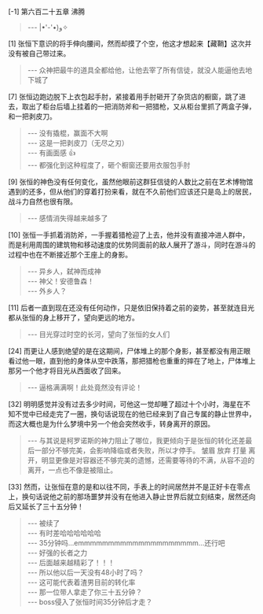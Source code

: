 
[-1] 第六百二十五章 沸腾
>--- |•'-'•)و✧<br>

[1] 张恒下意识的将手伸向腰间，然而却摸了个空，他这才想起来【藏鞘】这次并没有被自己带过来。
>--- 众神把最牛的道具全都给他，让他去宰了所有信徒，就没人能逼他去地下城了<br>

[7] 张恒边跑边脱下上衣包起手肘，紧接着用手肘砸开了杂货店的橱窗，跳了进去，取出了柜台后墙上挂着的一把消防斧和一把猎枪，又从柜台里抓了两盒子弹，和一把剥皮刀。
>--- 没有撬棍，赢面不大啊<br>
>--- 这是一把剥皮刀（无尽之刃）<br>
>--- 有画面感 👍<br>
>--- 都强化到这种程度了，砸个橱窗还要用衣服包手肘<br>

[9] 张恒的神色没有任何变化，虽然他眼前这群狂信徒的人数比之前在艺术博物馆遇到的还多，但从他们的穿着打扮来看，就在不久前他们应该还只是岛上的居民，战斗力自然也很有限。
>--- 感情消失得越来越多了<br>

[10] 张恒一手抓着消防斧，一手握着猎枪迎了上去，他并没有直接冲进人群中，而是利用周围的建筑物和移动速度的优势同面前的敌人展开了游斗，同时在游斗的过程中也在不断接近那个王座上的身影。
>--- 异乡人，弑神而成神<br>
>--- 神父！安德鲁森！<br>
>--- 外乡人？<br>

[11] 后者一直到现在还没有任何动作，只是依旧保持着之前的姿势，甚至就连目光都从张恒的身上移开了，望向更远的地方。
>--- 目光穿过时空的长河，望向了张恒的女人们<br>

[24] 而更让人感到绝望的是在这期间，尸体堆上的那个身影，甚至都没有用正眼看过他一眼，直到他的身体从空中跌落，那把猎枪也重重的摔在了地上，尸体堆上那另一个他才将目光从西面收了回来。
>--- 逼格满满啊！此处竟然没有评论！<br>

[32] 明明感觉并没有过去多少时间，可他这一觉却睡了超过十个小时，海星在不知不觉中已经走完了一圈，换句话说现在的他已经来到了自己专属的静止世界中，而这大概也是为什么梦境中另一个他会突然收手，转身离开的原因。
>--- 与其说是柯罗诺斯的神力阻止了哪位，我更倾向于是张恒的转化还差最后一部分不够完美，会影响降临或者失败，所以才停手。
皱眉 放弃 打量 离开，明显更像是对容器还不够完美的遗憾，还需要等待的不满，从容不迫的离开，一点也不像是被阻止。<br>

[33] 然而，让张恒在意的是和以往不同，手表上的时间居然并不是正好卡在零点上，换句话说他之前的那场噩梦并没有在他进入静止世界后就立刻结束，居然还向后又延长了三十五分钟！
>--- 被续了<br>
>--- 有时差哈哈哈哈哈哈<br>
>--- 35分钟吗…emmmmmmmmmmmmmmmmmmmm…还行吧<br>
>--- 好强的长者之力<br>
>--- 后面越来越精彩了！！！<br>
>--- 所以他以后一天没有48小时了吗？<br>
>--- 这可能代表着渣男目前的转化率<br>
>--- 那一位带人拿走了你三十五分钟？<br>
>--- boss侵入了张恒时间35分钟后才走？<br>
